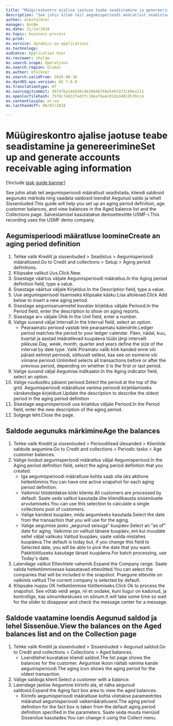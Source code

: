 ```yaml
--- 
title: "Müügireskontro ajalise jaotuse teabe seadistamine ja genereerimine"
description: "See juhis aitab teil aegumisperioodi määratlust seadistada, kliendi saldosid aegunuks märkida ning vaadata saldosid loendist Aegunud saldo ja lehelt Sissenõuded."
author: mikefalkner
manager: AnnBe
ms.date: 11/14/2016
ms.topic: business-process
ms.prod: 
ms.service: dynamics-ax-applications
ms.technology: 
audience: Application User
ms.reviewer: shylaw
ms.search.scope: Operations
ms.search.region: Global
ms.author: mfalkner
ms.search.validFrom: 2016-06-30
ms.dyn365.ops.version: AX 7.0.0
ms.translationtype: HT
ms.sourcegitcommit: d9747ba144d56c9410846769e5465372c89ea111
ms.openlocfilehash: 75f8cf4d33fad3fc10eaf6e4c01da34819570cc4
ms.contentlocale: et-ee
ms.lasthandoff: 08/07/2018

---
```

# <a name="set-up-and-generate-accounts-receivable-aging-information"></a><span data-ttu-id="b2064-103">Müügireskontro ajalise jaotuse teabe seadistamine ja genereerimine</span><span class="sxs-lookup"><span data-stu-id="b2064-103">Set up and generate accounts receivable aging information</span></span>

[!include [task guide banner](../../includes/task-guide-banner.md)]

<span data-ttu-id="b2064-104">See juhis aitab teil aegumisperioodi määratlust seadistada, kliendi saldosid aegunuks märkida ning vaadata saldosid loendist Aegunud saldo ja lehelt Sissenõuded.</span><span class="sxs-lookup"><span data-stu-id="b2064-104">This guide will help you set up an aging period definition, age customer balances, and view balances in the Aged balance list and the Collections page.</span></span> <span data-ttu-id="b2064-105">Salvestamisel kasutatakse demoettevõtte USMF-i.</span><span class="sxs-lookup"><span data-stu-id="b2064-105">This recording uses the USMF demo company.</span></span>


## <a name="create-an-aging-period-definition"></a><span data-ttu-id="b2064-106">Aegumisperioodi määratluse loomine</span><span class="sxs-lookup"><span data-stu-id="b2064-106">Create an aging period definition</span></span>
1. <span data-ttu-id="b2064-107">Tehke valik Krediit ja sissenõuded > Seadistus > Aegumisperioodi määratlused.</span><span class="sxs-lookup"><span data-stu-id="b2064-107">Go to Credit and collections > Setup > Aging period definitions.</span></span>
2. <span data-ttu-id="b2064-108">Klõpsake valikut Uus.</span><span class="sxs-lookup"><span data-stu-id="b2064-108">Click New.</span></span>
3. <span data-ttu-id="b2064-109">Sisestage väärtus väljale Aegumisperioodi määratlus.</span><span class="sxs-lookup"><span data-stu-id="b2064-109">In the Aging period definition field, type a value.</span></span>
4. <span data-ttu-id="b2064-110">Sisestage väärtus väljale Kirjeldus.</span><span class="sxs-lookup"><span data-stu-id="b2064-110">In the Description field, type a value.</span></span>
5. <span data-ttu-id="b2064-111">Uue aegumisperioodi lisamiseks klõpsake käsku Lisa allolevad.</span><span class="sxs-lookup"><span data-stu-id="b2064-111">Click Add below to insert a new aging period.</span></span>
6. <span data-ttu-id="b2064-112">Sisestage aegumisaruannetel kuvatav kirjeldus väljale Periood.</span><span class="sxs-lookup"><span data-stu-id="b2064-112">In the Period field, enter the description to show on aging reports.</span></span>
7. <span data-ttu-id="b2064-113">Sisestage arv väljale Ühik.</span><span class="sxs-lookup"><span data-stu-id="b2064-113">In the Unit field, enter a number.</span></span>
8. <span data-ttu-id="b2064-114">Valige suvand väljal Intervall.</span><span class="sxs-lookup"><span data-stu-id="b2064-114">In the Interval field, select an option.</span></span>
    * <span data-ttu-id="b2064-115">Pearaamatu periood vastab teie pearaamatu kalendrile.</span><span class="sxs-lookup"><span data-stu-id="b2064-115">Ledger period matches the period to your ledger calendar.</span></span> <span data-ttu-id="b2064-116">Päev, nädal, kuu, kvartal ja aastad määratlevad kuupäeva tüübi järgi intervalli pikkuse.</span><span class="sxs-lookup"><span data-stu-id="b2064-116">Day, week, month, quarter and years define the size of the interval by date type.</span></span> <span data-ttu-id="b2064-117">Valik Piiramatu valib kõik kanded enne või pärast eelmist perioodi, sõltuvalt sellest, kas see on esimene või viimane periood.</span><span class="sxs-lookup"><span data-stu-id="b2064-117">Unlimited selects all transactions before or after the previous period, depending on whether it is the first or last period.</span></span>  
9. <span data-ttu-id="b2064-118">Valige suvand väljal Aegumise indikaator.</span><span class="sxs-lookup"><span data-stu-id="b2064-118">In the Aging indicator field, select an option.</span></span>
10. <span data-ttu-id="b2064-119">Valige ruudustiku päisest periood.</span><span class="sxs-lookup"><span data-stu-id="b2064-119">Select the period at the top of the grid.</span></span> <span data-ttu-id="b2064-120">Aegumisperioodi määratluse vanima perioodi kirjeldamiseks värskendage kirjeldust.</span><span class="sxs-lookup"><span data-stu-id="b2064-120">Update the description to describe the oldest period in the aging period definition</span></span>
11. <span data-ttu-id="b2064-121">Sisestage aegumisperioodi uus kirjeldus väljale Periood.</span><span class="sxs-lookup"><span data-stu-id="b2064-121">In the Period field, enter the new description of the aging period.</span></span>
12. <span data-ttu-id="b2064-122">Sulgege leht.</span><span class="sxs-lookup"><span data-stu-id="b2064-122">Close the page.</span></span>

## <a name="age-the-balances"></a><span data-ttu-id="b2064-123">Saldode aegunuks märkimine</span><span class="sxs-lookup"><span data-stu-id="b2064-123">Age the balances</span></span>
1. <span data-ttu-id="b2064-124">Tehke valik Krediit ja sissenõuded > Perioodilised ülesanded > Klientide saldode aegumine.</span><span class="sxs-lookup"><span data-stu-id="b2064-124">Go to Credit and collections > Periodic tasks > Age customer balances.</span></span>
2. <span data-ttu-id="b2064-125">Valige loodud aegumisperioodi määratlus väljal Aegumisperiood.</span><span class="sxs-lookup"><span data-stu-id="b2064-125">In the Aging period definition field, select the aging period definition that you created.</span></span>
    * <span data-ttu-id="b2064-126">Iga aegumisperioodi määratluse kohta saab olla üks aktiivne hetketõmmis.</span><span class="sxs-lookup"><span data-stu-id="b2064-126">You can have one active snapshot for each aging period definition.</span></span>  
    * <span data-ttu-id="b2064-127">Vaikimisi töödeldakse kõiki kliente.</span><span class="sxs-lookup"><span data-stu-id="b2064-127">All customers are processed by default.</span></span> <span data-ttu-id="b2064-128">Saate seda valikut kasutada ühe kliendikausta sissenõuete arvutamiseks.</span><span class="sxs-lookup"><span data-stu-id="b2064-128">You can use this selection to calculate a single collections pool of customers.</span></span>  
    * <span data-ttu-id="b2064-129">Valige kandest kuupäev, mida aegumiseks kasutada.</span><span class="sxs-lookup"><span data-stu-id="b2064-129">Select the date from the transaction that you will use for the aging.</span></span>  
    * <span data-ttu-id="b2064-130">Valige aegumise jaoks „aegunud seisuga” kuupäev.</span><span class="sxs-lookup"><span data-stu-id="b2064-130">Select an "as of" date for aging.</span></span> <span data-ttu-id="b2064-131">Vaikimisi on valitud tänane kuupäev, ent kui muudate sellel väljal valikuks Valitud kuupäev, saate valida mistahes kuupäeva.</span><span class="sxs-lookup"><span data-stu-id="b2064-131">The default is today but, if you change this field to Selected date, you will be able to pick the date that you want.</span></span> <span data-ttu-id="b2064-132">Pakktöötluseks kasutage tänast kuupäeva.</span><span class="sxs-lookup"><span data-stu-id="b2064-132">For batch processing, use Today's date.</span></span>  
3. <span data-ttu-id="b2064-133">Laiendage valikut Ettevõtete vahemik.</span><span class="sxs-lookup"><span data-stu-id="b2064-133">Expand the Company range.</span></span> <span data-ttu-id="b2064-134">Saate valida hetketõmmisesse kaasatavad ettevõtted.</span><span class="sxs-lookup"><span data-stu-id="b2064-134">You can select the companies that will be included in the snapshot.</span></span> <span data-ttu-id="b2064-135">Praegune ettevõte on vaikimis valitud.</span><span class="sxs-lookup"><span data-stu-id="b2064-135">The current company is selected by default.</span></span>
4. <span data-ttu-id="b2064-136">Klõpsake nuppu OK hetketõmmise töötlemiseks.</span><span class="sxs-lookup"><span data-stu-id="b2064-136">Click Ok to process the snapshot.</span></span> <span data-ttu-id="b2064-137">See võtab veidi aega, nii et oodake, kuni liugur on kadunud, ja kontrollige, kas sõnumikeskuses on sõnum.</span><span class="sxs-lookup"><span data-stu-id="b2064-137">It will take some time so wait for the slider to disappear and check the message center for a message.</span></span>

## <a name="view-the-balances-on-the-aged-balances-list-and-on-the-collection-page"></a><span data-ttu-id="b2064-138">Saldode vaatamine loendis Aegunud saldod ja lehel Sissenõue.</span><span class="sxs-lookup"><span data-stu-id="b2064-138">View the balances on the Aged balances list and on the Collection page</span></span>
1. <span data-ttu-id="b2064-139">Tehke valik Krediit ja sissenõuded > Sissenõuded > Aegunud saldod.</span><span class="sxs-lookup"><span data-stu-id="b2064-139">Go to Credit and collections > Collections > Aged balances.</span></span>
    * <span data-ttu-id="b2064-140">Loendilehel kuvatakse kliendi saldod.</span><span class="sxs-lookup"><span data-stu-id="b2064-140">The list page shows the balances for the customer.</span></span> <span data-ttu-id="b2064-141">Aegumise ikoon näitab vanima kande aegumisperioodi.</span><span class="sxs-lookup"><span data-stu-id="b2064-141">The aging icon shows the aging period for the oldest transaction.</span></span>  
2. <span data-ttu-id="b2064-142">Valige saldoga klient.</span><span class="sxs-lookup"><span data-stu-id="b2064-142">Select a customer with a balance.</span></span>
3. <span data-ttu-id="b2064-143">Laiendage jaotise Aegumine kiirinfo ala, et näha aegunud saldosid.</span><span class="sxs-lookup"><span data-stu-id="b2064-143">Expand the Aging fact box area to view the aged balances.</span></span>
    * <span data-ttu-id="b2064-144">Kiirinfo aegumisperioodi määratluse kohta võetakse parameetrites määratud aegumisperioodi vaikemääratlusest.</span><span class="sxs-lookup"><span data-stu-id="b2064-144">The aging period definition for the fact box is taken from the default aging period definition specified in the parameters.</span></span> <span data-ttu-id="b2064-145">Saate seda muuta menüüd Sissenõue kasutades.</span><span class="sxs-lookup"><span data-stu-id="b2064-145">You can change it using the Collect menu.</span></span>  


